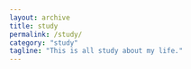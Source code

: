 ```yaml
---
layout: archive
title: study
permalink: /study/
category: "study"
tagline: "This is all study about my life."
---
```

